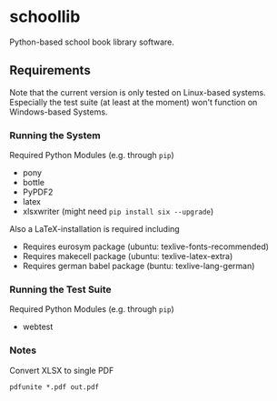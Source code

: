# schoollib
Python-based school book library software.

## Requirements

Note that the current version is only tested on Linux-based systems. Especially the test suite (at least at the moment) won't function on Windows-based Systems.

### Running the System

Required Python Modules (e.g. through `pip`)
* pony
* bottle
* PyPDF2
* latex
* xlsxwriter
(might need `pip install six --upgrade`)

Also a LaTeX-installation is required including
* Requires eurosym package (ubuntu: texlive-fonts-recommended)
* Requires makecell package (ubuntu: texlive-latex-extra)
* Requires german babel package (buntu: texlive-lang-german)

### Running the Test Suite

Required Python Modules (e.g. through `pip`)
* webtest

### Notes

Convert XLSX to single PDF
```soffice --headless --convert-to pdf *.xlsx
pdfunite *.pdf out.pdf
```



